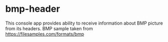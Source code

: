 # bmp-header
This console app provides ability to receive information about BMP picture from its headers.
BMP sample taken from https://filesamples.com/formats/bmp